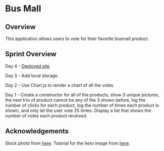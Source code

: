 # Bus Mall

## Overview
This application allows users to vote for their favorite busmall product.

## Sprint Overview
Day 4 - [Deployed site](https://bomibear.github.io/busMall/)

Day 3 - Add local storage.

Day 2 - Use Chart.js to render a chart of all the votes.

Day 1 - Create a constructor for all of the products, show 3 unique pictures, the next trio of product cannot be any of the 3 shown before, log the number of clicks for each product, log the number of times each product is shown, and only let the user vote 25 times.  Display a list that shows the number of votes each product received.

## Acknowledgements
Stock photo from [here](https://www.pexels.com/photo/road-pavement-229014/).
Tutorial for the hero image from [here](https://www.youtube.com/watch?time_continue=1484&v=Y5SHm53WFEk).